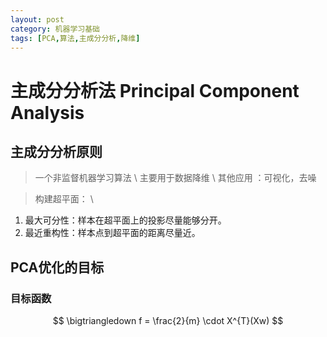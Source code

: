 ```yaml
---
layout: post
category: 机器学习基础
tags: [PCA,算法,主成分分析,降维]
---
```



主成分分析法 Principal Component Analysis
================

## 主成分分析原则
	
> 一个非监督机器学习算法 \\
  主要用于数据降维 \\ 
  其他应用 ：可视化，去噪 

> 构建超平面： \\
  1. 最大可分性：样本在超平面上的投影尽量能够分开。
  2. 最近重构性：样本点到超平面的距离尽量近。

## PCA优化的目标

### 目标函数

$$
	\bigtriangledown f = \frac{2}{m} \cdot X^{T}(Xw)
$$


 
